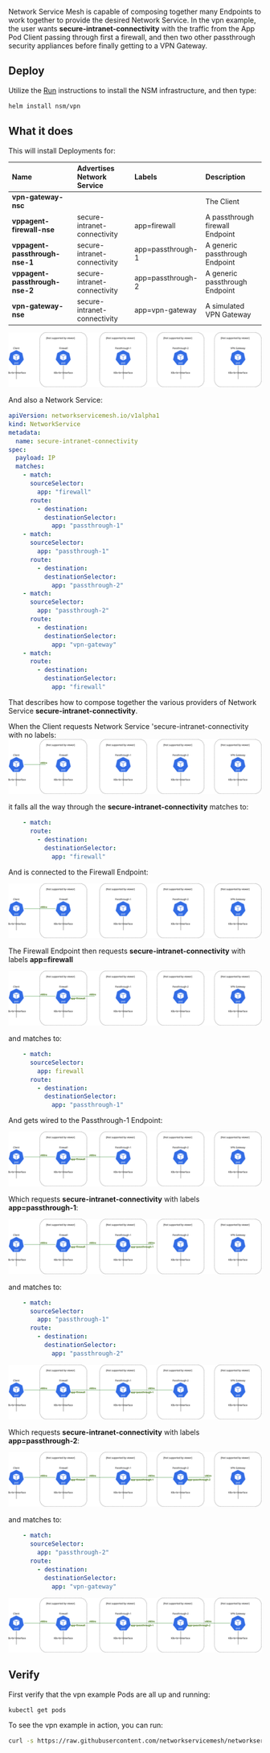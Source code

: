 Network Service Mesh is capable of composing together many Endpoints to work together to provide the desired Network Service.
In the vpn example, the user wants **secure-intranet-connectivity** with the traffic from the App Pod Client passing through
first a firewall, and then two other passthrough security appliances before finally getting to a VPN Gateway.

## Deploy

Utilize the [Run](../guide-quickstart.md) instructions to install the NSM infrastructure, and then type:

```bash
helm install nsm/vpn
```

## What it does

This will install Deployments for:

Name | Advertises Network Service | Labels | Description |
:--------|:--------|:------ |:------
**vpn-gateway-nsc** | | | The Client
**vppagent-firewall-nse** | secure-intranet-connectivity | app=firewall |A passthrough firewall Endpoint
**vppagent-passthrough-nse-1** | secure-intranet-connectivity | app=passthrough-1 |A generic passthrough Endpoint
**vppagent-passthrough-nse-2** | secure-intranet-connectivity | app=passthrough-2 |A generic passthrough Endpoint
**vpn-gateway-nse** | secure-intranet-connectivity | app=vpn-gateway |A simulated VPN Gateway 

![vpn-example](../images/vpn-example.svg)

And also a Network Service:
```yaml
apiVersion: networkservicemesh.io/v1alpha1
kind: NetworkService
metadata:
  name: secure-intranet-connectivity
spec:
  payload: IP
  matches:
    - match:
      sourceSelector:
        app: "firewall"
      route:
        - destination:
          destinationSelector:
            app: "passthrough-1"
    - match:
      sourceSelector:
        app: "passthrough-1"
      route:
        - destination:
          destinationSelector:
            app: "passthrough-2"
    - match:
      sourceSelector:
        app: "passthrough-2"
      route:
        - destination:
          destinationSelector:
            app: "vpn-gateway"
    - match:
      route:
        - destination:
          destinationSelector:
            app: "firewall"

```

That describes how to compose together the various providers of Network Service **secure-intranet-connectivity**.

When the Client requests Network Service 'secure-intranet-connectivity with no labels:
![vpn-example-2](../images/vpn-example-2.svg)

it falls all the way through the **secure-intranet-connectivity** matches to:

```yaml
    - match:
      route:
        - destination:
          destinationSelector:
            app: "firewall"
```

And is connected to the Firewall Endpoint:

![vpn-example-3](../images/vpn-example-3.svg)

The Firewall Endpoint then requests **secure-intranet-connectivity** with labels **app=firewall**

![vpn-example-4](../images/vpn-example-4.svg)

and matches to:

```yaml
    - match:
      sourceSelector:
        app: firewall
      route:
        - destination:
          destinationSelector:
            app: "passthrough-1"
```

And gets wired to the Passthrough-1 Endpoint:

![vpn-example-5](../images/vpn-example-5.svg)

Which requests **secure-intranet-connectivity** with labels **app=passthrough-1**:

![vpn-example-6](../images/vpn-example-6.svg)

and matches to:
```yaml
    - match:
      sourceSelector:
        app: "passthrough-1"
      route:
        - destination:
          destinationSelector:
            app: "passthrough-2"
```

![vpn-example-7](../images/vpn-example-7.svg)

Which requests **secure-intranet-connectivity** with labels **app=passthrough-2**:

![vpn-example-8](../images/vpn-example-8.svg)

and matches to:

```yaml
    - match:
      sourceSelector:
        app: "passthrough-2"
      route:
        - destination:
          destinationSelector:
            app: "vpn-gateway"
```

![vpn-example-9](../images/vpn-example-9.svg)

## Verify

First verify that the vpn example Pods are all up and running:

```bash
kubectl get pods
```

To see the vpn example in action, you can run:

```bash
curl -s https://raw.githubusercontent.com/networkservicemesh/networkservicemesh/master/scripts/verify_vpn_gateway.sh | bash
```
